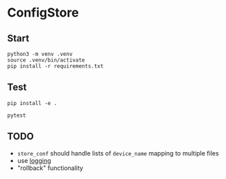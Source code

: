 # ConfigStore

## Start
```
python3 -m venv .venv
source .venv/bin/activate
pip install -r requirements.txt
```
## Test

```
pip install -e .
```

```
pytest
```

## TODO

- `store_conf` should handle lists of `device_name` mapping to multiple files
- use [logging](https://docs.python.org/3/library/logging.html)
- "rollback" functionality
